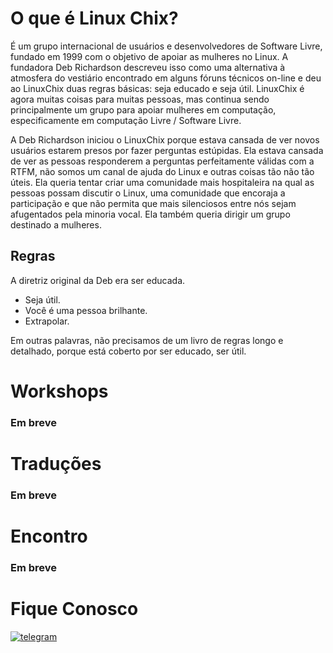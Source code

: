 # O que é Linux Chix?

 É um grupo internacional de usuários e desenvolvedores de Software Livre, fundado em 1999 com o objetivo de apoiar as mulheres no Linux.
 A fundadora Deb Richardson descreveu isso como uma alternativa à atmosfera do vestiário encontrado em alguns fóruns técnicos on-line e deu ao LinuxChix duas regras básicas: seja educado e seja útil. 
  LinuxChix é agora muitas coisas para muitas pessoas, mas continua sendo principalmente um grupo para apoiar mulheres em computação, especificamente em computação Livre / Software Livre.

 A Deb Richardson iniciou o LinuxChix porque estava cansada de ver novos usuários estarem presos por fazer perguntas estúpidas. Ela estava cansada de ver as pessoas responderem a perguntas perfeitamente válidas com a RTFM, não somos um canal de ajuda do Linux e outras coisas tão não tão úteis. Ela queria tentar criar uma comunidade mais hospitaleira na qual as pessoas possam discutir o Linux, uma comunidade que encoraja a participação e que não permita que mais silenciosos entre nós sejam afugentados pela minoria vocal. Ela também queria dirigir um grupo destinado a mulheres.

## Regras
 A diretriz original da Deb era ser educada. 
 - Seja útil. 
 - Você é uma pessoa brilhante. 
 - Extrapolar. 
 
 Em outras palavras, não precisamos de um livro de regras longo e detalhado, porque está coberto por ser educado, ser útil.

# Workshops
### Em breve

# Traduções
### Em breve

# Encontro
### Em breve

# Fique Conosco
[![telegram](http://icon-icons.com/icons2/923/PNG/72/telegram_icon-icons.com_72055.png)](https://t.me/LinuxChix_RJ)
